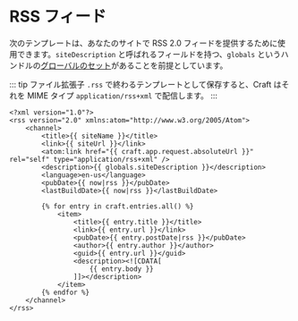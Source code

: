 # RSS フィード

次のテンプレートは、あなたのサイトで RSS 2.0 フィードを提供するために使用できます。`siteDescription` と呼ばれるフィールドを持つ、`globals` というハンドルの[グローバルのセット](../../globals.md)があることを前提としています。

::: tip ファイル拡張子 `.rss` で終わるテンプレートとして保存すると、Craft はそれを MIME タイプ `application/rss+xml` で配信します。 :::

```twig
<?xml version="1.0"?>
<rss version="2.0" xmlns:atom="http://www.w3.org/2005/Atom">
    <channel>
        <title>{{ siteName }}</title>
        <link>{{ siteUrl }}</link>
        <atom:link href="{{ craft.app.request.absoluteUrl }}" rel="self" type="application/rss+xml" />
        <description>{{ globals.siteDescription }}</description>
        <language>en-us</language>
        <pubDate>{{ now|rss }}</pubDate>
        <lastBuildDate>{{ now|rss }}</lastBuildDate>

        {% for entry in craft.entries.all() %}
            <item>
                <title>{{ entry.title }}</title>
                <link>{{ entry.url }}</link>
                <pubDate>{{ entry.postDate|rss }}</pubDate>
                <author>{{ entry.author }}</author>
                <guid>{{ entry.url }}</guid>
                <description><![CDATA[
                    {{ entry.body }}
                ]]></description>
            </item>
        {% endfor %}
    </channel>
</rss>
```

